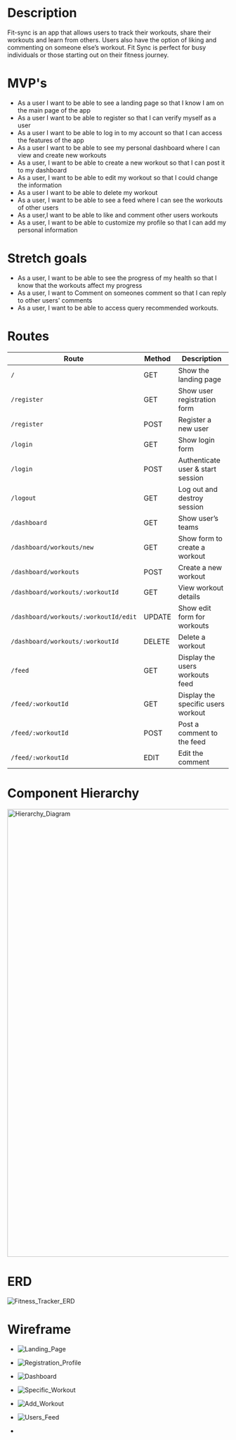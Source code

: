 # Description
Fit-sync is an app that allows users to track their workouts, share their workouts and learn from others. Users also have the option of liking and commenting on someone else’s workout. Fit Sync is perfect for busy individuals or those starting out on their fitness journey.

# MVP's
- As a user I want to be able to see a landing page so that I know I am on the main page of the app
- As a user I want to be able to register so that I can verify myself as a user
- As a user I want to be able to log in to my account so that I can access the features of the app
- As a user I want to be able to see my personal dashboard where I can view and create new workouts
- As a user, I want to be able to create a new workout so that I can post it to my dashboard
- As a user, I want to be able to edit my workout so that I could change the information
- As a user I want to be able to delete my workout
- As a user, I want to be able to see a feed where I can see the workouts of other users
- As a user,I want to be able to like and comment other users workouts
- As a user, I want to be able to customize my profile so that I can add my personal information

# Stretch goals
- As a user, I want to be able to see the progress of my health so that I know that the workouts affect my progress
- As a user, I want to Comment on someones comment so that I can reply to other users' comments
- As a user, I want to be able to access query recommended workouts.

# Routes

| **Route**                             | **Method** | **Description**                    |
| ------------------------------------- | ---------- | ---------------------------------- |
| `/`                                   | GET        | Show the landing page              |
| `/register`                           | GET        | Show user registration form        |
| `/register`                           | POST       | Register a new user                |
| `/login`                              | GET        | Show login form                    |
| `/login`                              | POST       | Authenticate user & start session  |
| `/logout`                             | GET        | Log out and destroy session        |
| `/dashboard`                          | GET        | Show user’s teams                  |
| `/dashboard/workouts/new`             | GET        | Show form to create a workout      |
| `/dashboard/workouts`                 | POST       | Create a new workout               |
| `/dashboard/workouts/:workoutId`      | GET        | View workout details               |
| `/dashboard/workouts/:workoutId/edit` | UPDATE     | Show edit form for workouts        |
| `/dashboard/workouts/:workoutId`      | DELETE     | Delete a workout                   |
| `/feed`                               | GET        | Display the users workouts feed    |
| `/feed/:workoutId`                    | GET        | Display the specific users workout |
| `/feed/:workoutId`                    | POST       | Post a comment to the feed         |
| `/feed/:workoutId`                    | EDIT       | Edit the comment                   |

# Component Hierarchy 
<img width="1018" alt="Hierarchy_Diagram" src="https://github.com/user-attachments/assets/27805d28-6335-45d9-858a-b2fd5021c1da" />

# ERD
![Fitness_Tracker_ERD](https://github.com/user-attachments/assets/0195dd6a-158d-4d61-9fa0-7f0572e5b749)


# Wireframe
- ![Landing_Page](https://github.com/user-attachments/assets/d909134a-ec97-4a18-ae29-fbec39eabdee)
- ![Registration_Profile](https://github.com/user-attachments/assets/a53b3c47-a72f-4d0c-ac31-8a3efed67ea3)
- ![Dashboard](https://github.com/user-attachments/assets/4104cd48-0aa4-4858-9d03-5fb1d09e04d0)
- ![Specific_Workout](https://github.com/user-attachments/assets/e7a450dd-6288-4fbf-bf44-273cc8afba84)
- ![Add_Workout](https://github.com/user-attachments/assets/cc524b8c-e4a6-4b85-8b7b-cc0d1adacd14)
- ![Users_Feed](https://github.com/user-attachments/assets/2635dd7c-6527-4332-891a-c7382d03ddbc)

- 










